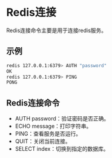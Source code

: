 # Redis连接
Redis连接命令主要是用于连接redis服务。

## 示例
```sh
redis 127.0.0.1:6379> AUTH "password"
OK
redis 127.0.0.1:6379> PING
PONG
```

## Redis连接命令
* AUTH password：验证密码是否正确。
* ECHO message：打印字符串。
* PING：查看服务是否运行。
* QUIT：关闭当前连接。
* SELECT index：切换到指定的数据库。